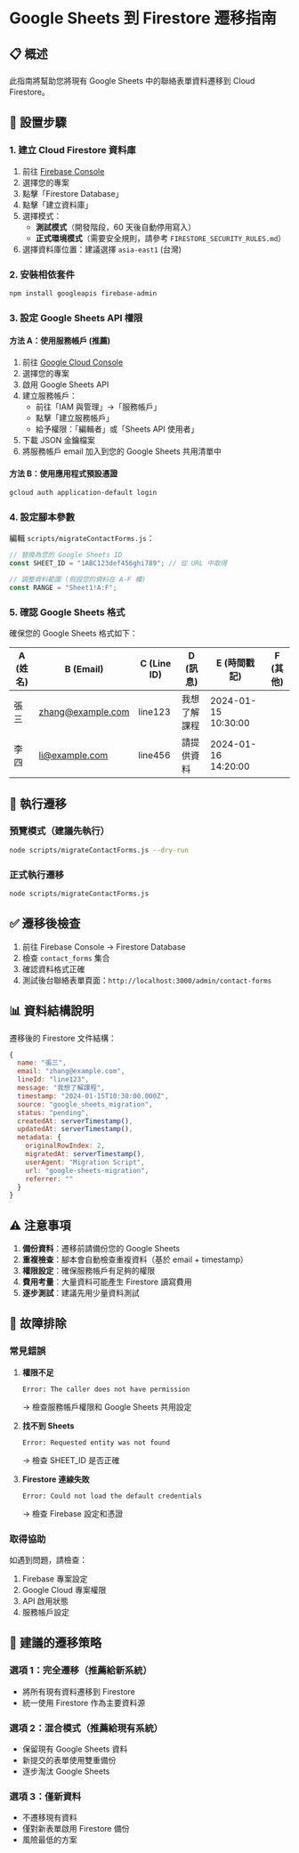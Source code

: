 # Google Sheets 到 Firestore 遷移指南

## 📋 概述

此指南將幫助您將現有 Google Sheets 中的聯絡表單資料遷移到 Cloud Firestore。

## 🔧 設置步驟

### 1. 建立 Cloud Firestore 資料庫

1. 前往 [Firebase Console](https://console.firebase.google.com/)
2. 選擇您的專案
3. 點擊「Firestore Database」
4. 點擊「建立資料庫」
5. 選擇模式：
   - **測試模式**（開發階段，60 天後自動停用寫入）
   - **正式環境模式**（需要安全規則，請參考 `FIRESTORE_SECURITY_RULES.md`）
6. 選擇資料庫位置：建議選擇 `asia-east1` (台灣)

### 2. 安裝相依套件

```bash
npm install googleapis firebase-admin
```

### 3. 設定 Google Sheets API 權限

#### 方法 A：使用服務帳戶 (推薦)

1. 前往 [Google Cloud Console](https://console.cloud.google.com/)
2. 選擇您的專案
3. 啟用 Google Sheets API
4. 建立服務帳戶：
   - 前往「IAM 與管理」→「服務帳戶」
   - 點擊「建立服務帳戶」
   - 給予權限：「編輯者」或「Sheets API 使用者」
5. 下載 JSON 金鑰檔案
6. 將服務帳戶 email 加入到您的 Google Sheets 共用清單中

#### 方法 B：使用應用程式預設憑證

```bash
gcloud auth application-default login
```

### 4. 設定腳本參數

編輯 `scripts/migrateContactForms.js`：

```javascript
// 替換為您的 Google Sheets ID
const SHEET_ID = "1ABC123def456ghi789"; // 從 URL 中取得

// 調整資料範圍 (假設您的資料在 A-F 欄)
const RANGE = "Sheet1!A:F";
```

### 5. 確認 Google Sheets 格式

確保您的 Google Sheets 格式如下：

| A (姓名) | B (Email)         | C (Line ID) | D (訊息)     | E (時間戳記)        | F (其他) |
| -------- | ----------------- | ----------- | ------------ | ------------------- | -------- |
| 張三     | zhang@example.com | line123     | 我想了解課程 | 2024-01-15 10:30:00 |          |
| 李四     | li@example.com    | line456     | 請提供資料   | 2024-01-16 14:20:00 |          |

## 🚀 執行遷移

### 預覽模式（建議先執行）

```bash
node scripts/migrateContactForms.js --dry-run
```

### 正式執行遷移

```bash
node scripts/migrateContactForms.js
```

## ✅ 遷移後檢查

1. 前往 Firebase Console → Firestore Database
2. 檢查 `contact_forms` 集合
3. 確認資料格式正確
4. 測試後台聯絡表單頁面：`http://localhost:3000/admin/contact-forms`

## 📊 資料結構說明

遷移後的 Firestore 文件結構：

```javascript
{
  name: "張三",
  email: "zhang@example.com",
  lineId: "line123",
  message: "我想了解課程",
  timestamp: "2024-01-15T10:30:00.000Z",
  source: "google_sheets_migration",
  status: "pending",
  createdAt: serverTimestamp(),
  updatedAt: serverTimestamp(),
  metadata: {
    originalRowIndex: 2,
    migratedAt: serverTimestamp(),
    userAgent: "Migration Script",
    url: "google-sheets-migration",
    referrer: ""
  }
}
```

## ⚠️ 注意事項

1. **備份資料**：遷移前請備份您的 Google Sheets
2. **重複檢查**：腳本會自動檢查重複資料（基於 email + timestamp）
3. **權限設定**：確保服務帳戶有足夠的權限
4. **費用考量**：大量資料可能產生 Firestore 讀寫費用
5. **逐步測試**：建議先用少量資料測試

## 🔧 故障排除

### 常見錯誤

1. **權限不足**

   ```
   Error: The caller does not have permission
   ```

   → 檢查服務帳戶權限和 Google Sheets 共用設定

2. **找不到 Sheets**

   ```
   Error: Requested entity was not found
   ```

   → 檢查 SHEET_ID 是否正確

3. **Firestore 連線失敗**
   ```
   Error: Could not load the default credentials
   ```
   → 檢查 Firebase 設定和憑證

### 取得協助

如遇到問題，請檢查：

1. Firebase 專案設定
2. Google Cloud 專案權限
3. API 啟用狀態
4. 服務帳戶設定

## 🎯 建議的遷移策略

### 選項 1：完全遷移（推薦給新系統）

- 將所有現有資料遷移到 Firestore
- 統一使用 Firestore 作為主要資料源

### 選項 2：混合模式（推薦給現有系統）

- 保留現有 Google Sheets 資料
- 新提交的表單使用雙重備份
- 逐步淘汰 Google Sheets

### 選項 3：僅新資料

- 不遷移現有資料
- 僅對新表單啟用 Firestore 備份
- 風險最低的方案
